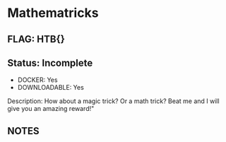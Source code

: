 # Mathematricks

## FLAG: HTB{}

## Status: Incomplete

+ DOCKER: Yes
+ DOWNLOADABLE: Yes

Description: How about a magic trick? Or a math trick? Beat me and I will give you an amazing reward!"

## NOTES
